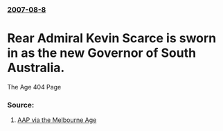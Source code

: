 ### [2007-08-8](/news/2007/08/8/index.md)

#  Rear Admiral Kevin Scarce is sworn in as the new Governor of South Australia. 

The Age 404 Page


### Source:

1. [AAP via the Melbourne Age](http://www.theage.com.au/news/National/New-SA-governor-being-sworn-in/2007/08/08/1186530412678.html)
